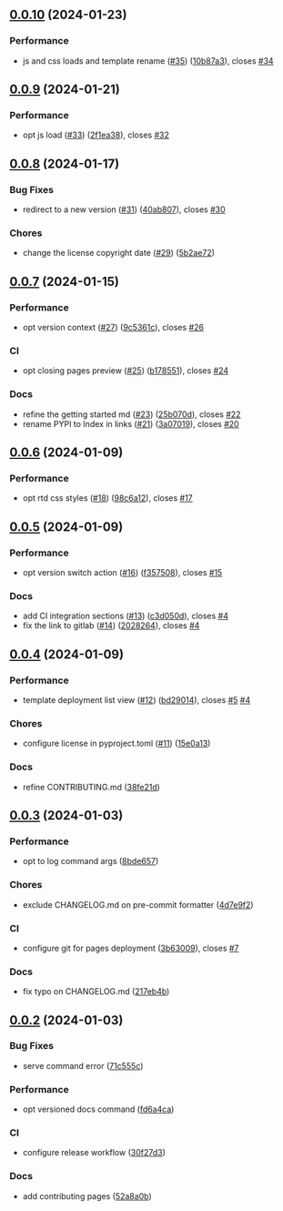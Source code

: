## [0.0.10](https://github.com/msclock/sphinx-deployment/compare/v0.0.9...v0.0.10) (2024-01-23)


### Performance

* js and css loads and template rename ([#35](https://github.com/msclock/sphinx-deployment/issues/35)) ([10b87a3](https://github.com/msclock/sphinx-deployment/commit/10b87a3f3440a910f397c6b8fe72ffd06e631692)), closes [#34](https://github.com/msclock/sphinx-deployment/issues/34)

## [0.0.9](https://github.com/msclock/sphinx-deployment/compare/v0.0.8...v0.0.9) (2024-01-21)


### Performance

* opt js load ([#33](https://github.com/msclock/sphinx-deployment/issues/33)) ([2f1ea38](https://github.com/msclock/sphinx-deployment/commit/2f1ea38b95703a6917b5176ca5c171a3dd53e5b1)), closes [#32](https://github.com/msclock/sphinx-deployment/issues/32)

## [0.0.8](https://github.com/msclock/sphinx-deployment/compare/v0.0.7...v0.0.8) (2024-01-17)


### Bug Fixes

* redirect to a new version ([#31](https://github.com/msclock/sphinx-deployment/issues/31)) ([40ab807](https://github.com/msclock/sphinx-deployment/commit/40ab807b278f55b17e9a48789c08658522cddbc8)), closes [#30](https://github.com/msclock/sphinx-deployment/issues/30)


### Chores

* change the license copyright date ([#29](https://github.com/msclock/sphinx-deployment/issues/29)) ([5b2ae72](https://github.com/msclock/sphinx-deployment/commit/5b2ae724b52b2796df618b5e08af353a1004ae4c))

## [0.0.7](https://github.com/msclock/sphinx-deployment/compare/v0.0.6...v0.0.7) (2024-01-15)


### Performance

* opt version context ([#27](https://github.com/msclock/sphinx-deployment/issues/27)) ([9c5361c](https://github.com/msclock/sphinx-deployment/commit/9c5361c7e2bd9ad0795f4c0bd572886fd1aab739)), closes [#26](https://github.com/msclock/sphinx-deployment/issues/26)


### CI

* opt closing pages preview ([#25](https://github.com/msclock/sphinx-deployment/issues/25)) ([b178551](https://github.com/msclock/sphinx-deployment/commit/b178551220ea7abbf6e45e53a028074b8ac0d904)), closes [#24](https://github.com/msclock/sphinx-deployment/issues/24)


### Docs

* refine the getting started md ([#23](https://github.com/msclock/sphinx-deployment/issues/23)) ([25b070d](https://github.com/msclock/sphinx-deployment/commit/25b070de85e44501c53913c3b33337eb39f93c58)), closes [#22](https://github.com/msclock/sphinx-deployment/issues/22)
* rename PYPI to Index in links ([#21](https://github.com/msclock/sphinx-deployment/issues/21)) ([3a07019](https://github.com/msclock/sphinx-deployment/commit/3a07019713cc4431c257f6147d2bf966b46ba699)), closes [#20](https://github.com/msclock/sphinx-deployment/issues/20)

## [0.0.6](https://github.com/msclock/sphinx-deployment/compare/v0.0.5...v0.0.6) (2024-01-09)


### Performance

* opt rtd css styles ([#18](https://github.com/msclock/sphinx-deployment/issues/18)) ([98c6a12](https://github.com/msclock/sphinx-deployment/commit/98c6a1237da06d55da4a3ea75e063e2e26d0f39e)), closes [#17](https://github.com/msclock/sphinx-deployment/issues/17)

## [0.0.5](https://github.com/msclock/sphinx-deployment/compare/v0.0.4...v0.0.5) (2024-01-09)


### Performance

* opt version switch action ([#16](https://github.com/msclock/sphinx-deployment/issues/16)) ([f357508](https://github.com/msclock/sphinx-deployment/commit/f357508d98cdf6a775951a2646fb44db0ae3e901)), closes [#15](https://github.com/msclock/sphinx-deployment/issues/15)


### Docs

* add CI integration sections ([#13](https://github.com/msclock/sphinx-deployment/issues/13)) ([c3d050d](https://github.com/msclock/sphinx-deployment/commit/c3d050d578af3b3b009eafb22ab4a88d0e0d919c)), closes [#4](https://github.com/msclock/sphinx-deployment/issues/4)
* fix the link to gitlab ([#14](https://github.com/msclock/sphinx-deployment/issues/14)) ([2028264](https://github.com/msclock/sphinx-deployment/commit/2028264514efe9ed3462bd6c808b2e3bd74e998d)), closes [#4](https://github.com/msclock/sphinx-deployment/issues/4)

## [0.0.4](https://github.com/msclock/sphinx-deployment/compare/v0.0.3...v0.0.4) (2024-01-09)


### Performance

* template deployment list view ([#12](https://github.com/msclock/sphinx-deployment/issues/12)) ([bd29014](https://github.com/msclock/sphinx-deployment/commit/bd290144b41706583e739158b873161a7dd2ece6)), closes [#5](https://github.com/msclock/sphinx-deployment/issues/5) [#4](https://github.com/msclock/sphinx-deployment/issues/4)


### Chores

* configure license in pyproject.toml ([#11](https://github.com/msclock/sphinx-deployment/issues/11)) ([15e0a13](https://github.com/msclock/sphinx-deployment/commit/15e0a132c60cf93831f834a44c12953bc8af212e))


### Docs

* refine CONTRIBUTING.md ([38fe21d](https://github.com/msclock/sphinx-deployment/commit/38fe21d93f461b57fdd7759a8d386c94775185f4))

## [0.0.3](https://github.com/msclock/sphinx-deployment/compare/v0.0.2...v0.0.3) (2024-01-03)


### Performance

* opt to log command args ([8bde657](https://github.com/msclock/sphinx-deployment/commit/8bde657e28285034e772d15b4bf9e046f4693ea6))


### Chores

* exclude CHANGELOG.md on pre-commit formatter ([4d7e9f2](https://github.com/msclock/sphinx-deployment/commit/4d7e9f282ed459f77630ee75f56092df6c58ff12))


### CI

* configure git for pages deployment ([3b63009](https://github.com/msclock/sphinx-deployment/commit/3b63009617817137f9484a47c6cf4172c1fa8806)), closes [#7](https://github.com/msclock/sphinx-deployment/issues/7)


### Docs

* fix typo on CHANGELOG.md ([217eb4b](https://github.com/msclock/sphinx-deployment/commit/217eb4ba503fcfe3c38840b15fc0d5ac34ee2453))

## [0.0.2](https://github.com/msclock/sphinx-deployment/compare/v0.0.1...v0.0.2) (2024-01-03)


### Bug Fixes

* serve command error ([71c555c](https://github.com/msclock/sphinx-deployment/commit/71c555c75b7670109b8615fdae247f06182a1803))


### Performance

* opt versioned docs command ([fd6a4ca](https://github.com/msclock/sphinx-deployment/commit/fd6a4cad908b2418762a50d0f233e24a8765ec02))


### CI

* configure release workflow ([30f27d3](https://github.com/msclock/sphinx-deployment/commit/30f27d3d440cf0326fc47f6078a4075a7dba38b8))


### Docs

* add contributing pages ([52a8a0b](https://github.com/msclock/sphinx-deployment/commit/52a8a0b7584f018527c15275962c333f1a4b36e8))
